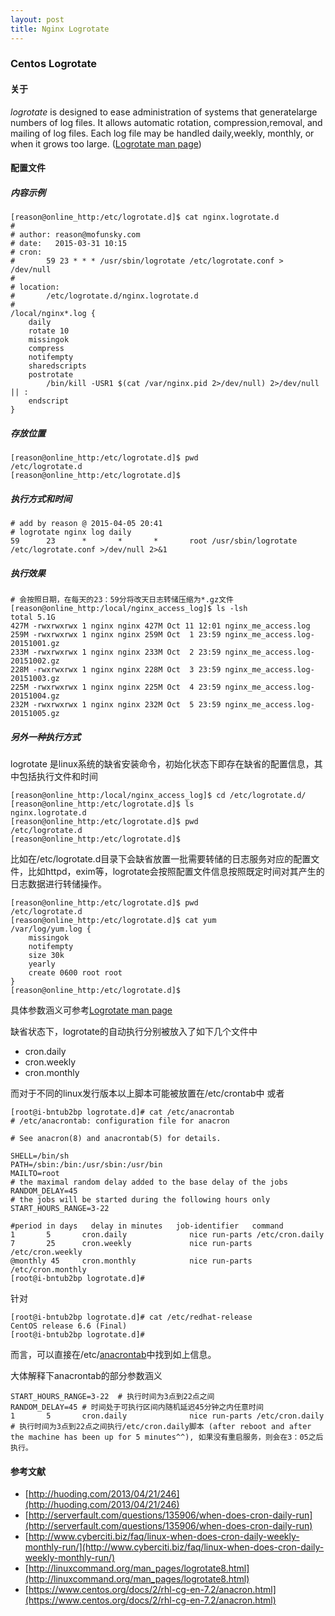 ```yaml
---
layout: post
title: Nginx Logrotate
---
```


<!--  -->
<!--  -->
<!--  _ __    __     __      ____    ___     ___   _____   __  __    ___     -->
<!-- /\`'__\/'__`\ /'__`\   /',__\  / __`\ /' _ `\/\ '__`\/\ \/\ \ /' _ `\   -->
<!-- \ \ \//\  __//\ \L\.\_/\__, `\/\ \L\ \/\ \/\ \ \ \L\ \ \ \_\ \/\ \/\ \  -->
<!--  \ \_\\ \____\ \__/.\_\/\____/\ \____/\ \_\ \_\ \ ,__/\ \____/\ \_\ \_\ -->
<!--   \/_/ \/____/\/__/\/_/\/___/  \/___/  \/_/\/_/\ \ \/  \/___/  \/_/\/_/ -->
<!--                                                 \ \_\                   -->
<!--                                                  \/_/                   -->
<!--  -->


### Centos Logrotate ###

####  关于 ####

_logrotate_ is  designed to ease administration of systems that generatelarge numbers of log files.  It allows automatic rotation, compression,removal, and mailing of log files.  Each log file may be handled daily,weekly, monthly, or when it grows too large. ([Logrotate man page](http://linuxcommand.org/man_pages/logrotate8.html))

#### 配置文件 ####

##### 内容示例

```
[reason@online_http:/etc/logrotate.d]$ cat nginx.logrotate.d
#
# author: reason@mofunsky.com
# date:   2015-03-31 10:15
# cron:
#       59 23 * * * /usr/sbin/logrotate /etc/logrotate.conf > /dev/null
#
# location:
#       /etc/logrotate.d/nginx.logrotate.d
#
/local/nginx*.log {
    daily
    rotate 10
    missingok
    compress
    notifempty
    sharedscripts
    postrotate
        /bin/kill -USR1 $(cat /var/nginx.pid 2>/dev/null) 2>/dev/null || :
    endscript
}
```

##### 存放位置

```
[reason@online_http:/etc/logrotate.d]$ pwd
/etc/logrotate.d
[reason@online_http:/etc/logrotate.d]$
```

##### 执行方式和时间
```
# add by reason @ 2015-04-05 20:41
# logrotate nginx log daily
59      23      *       *       *       root /usr/sbin/logrotate /etc/logrotate.conf >/dev/null 2>&1
```

##### 执行效果
```
# 会按照日期，在每天的23：59分将改天日志转储压缩为*.gz文件
[reason@online_http:/local/nginx_access_log]$ ls -lsh
total 5.1G
427M -rwxrwxrwx 1 nginx nginx 427M Oct 11 12:01 nginx_me_access.log
259M -rwxrwxrwx 1 nginx nginx 259M Oct  1 23:59 nginx_me_access.log-20151001.gz
233M -rwxrwxrwx 1 nginx nginx 233M Oct  2 23:59 nginx_me_access.log-20151002.gz
228M -rwxrwxrwx 1 nginx nginx 228M Oct  3 23:59 nginx_me_access.log-20151003.gz
225M -rwxrwxrwx 1 nginx nginx 225M Oct  4 23:59 nginx_me_access.log-20151004.gz
232M -rwxrwxrwx 1 nginx nginx 232M Oct  5 23:59 nginx_me_access.log-20151005.gz
```

##### 另外一种执行方式
logrotate 是linux系统的缺省安装命令，初始化状态下即存在缺省的配置信息，其中包括执行文件和时间

```
[reason@online_http:/local/nginx_access_log]$ cd /etc/logrotate.d/
[reason@online_http:/etc/logrotate.d]$ ls
nginx.logrotate.d
[reason@online_http:/etc/logrotate.d]$ pwd
/etc/logrotate.d
[reason@online_http:/etc/logrotate.d]$
```

比如在/etc/logrotate.d目录下会缺省放置一批需要转储的日志服务对应的配置文件，比如httpd，exim等，logrotate会按照配置文件信息按照既定时间对其产生的日志数据进行转储操作。

```
[reason@online_http:/etc/logrotate.d]$ pwd
/etc/logrotate.d
[reason@online_http:/etc/logrotate.d]$ cat yum
/var/log/yum.log {
    missingok
    notifempty
    size 30k
    yearly
    create 0600 root root
}
[reason@online_http:/etc/logrotate.d]$
```
具体参数涵义可参考[Logrotate man page](http://linuxcommand.org/man_pages/logrotate8.html)

缺省状态下，logrotate的自动执行分别被放入了如下几个文件中

  *  cron.daily
  *  cron.weekly
  *  cron.monthly

而对于不同的linux发行版本以上脚本可能被放置在/etc/crontab中
或者

```
[root@i-bntub2bp logrotate.d]# cat /etc/anacrontab
# /etc/anacrontab: configuration file for anacron

# See anacron(8) and anacrontab(5) for details.

SHELL=/bin/sh
PATH=/sbin:/bin:/usr/sbin:/usr/bin
MAILTO=root
# the maximal random delay added to the base delay of the jobs
RANDOM_DELAY=45
# the jobs will be started during the following hours only
START_HOURS_RANGE=3-22

#period in days   delay in minutes   job-identifier   command
1       5       cron.daily              nice run-parts /etc/cron.daily
7       25      cron.weekly             nice run-parts /etc/cron.weekly
@monthly 45     cron.monthly            nice run-parts /etc/cron.monthly
[root@i-bntub2bp logrotate.d]#
```
针对

```
[root@i-bntub2bp logrotate.d]# cat /etc/redhat-release
CentOS release 6.6 (Final)
[root@i-bntub2bp logrotate.d]#
```
而言，可以直接在/etc/[anacrontab](https://www.centos.org/docs/2/rhl-cg-en-7.2/anacron.html)中找到如上信息。

大体解释下anacrontab的部分参数涵义

```
START_HOURS_RANGE=3-22  # 执行时间为3点到22点之间
RANDOM_DELAY=45 # 时间处于可执行区间内随机延迟45分钟之内任意时间
1       5       cron.daily              nice run-parts /etc/cron.daily
# 执行时间为3点到22点之间执行/etc/cron.daily脚本 (after reboot and after the machine has been up for 5 minutes^^), 如果没有重启服务，则会在3：05之后执行。
```

#### 参考文献
  * [http://huoding.com/2013/04/21/246](http://huoding.com/2013/04/21/246)
  * [http://serverfault.com/questions/135906/when-does-cron-daily-run](http://serverfault.com/questions/135906/when-does-cron-daily-run)
  * [http://www.cyberciti.biz/faq/linux-when-does-cron-daily-weekly-monthly-run/](http://www.cyberciti.biz/faq/linux-when-does-cron-daily-weekly-monthly-run/)
  * [http://linuxcommand.org/man_pages/logrotate8.html](http://linuxcommand.org/man_pages/logrotate8.html)
  * [https://www.centos.org/docs/2/rhl-cg-en-7.2/anacron.html](https://www.centos.org/docs/2/rhl-cg-en-7.2/anacron.html)
